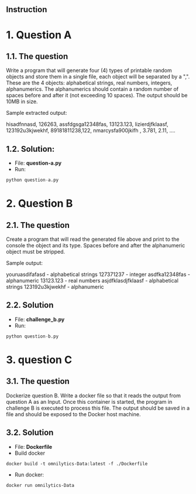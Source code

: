 Instruction
----------------------

# 1. Question A
## 1.1. The question
Write a program that will generate four (4) types of printable random objects and store them in a single file, each object will be separated by a ",".  These are the 4 objects: alphabetical strings, real numbers, integers, alphanumerics. The alphanumerics should contain a random number of spaces before and after it (not exceeding 10 spaces). The output should be 10MB in size.

Sample extracted output:

hisadfnnasd, 126263, assfdgsga12348fas, 13123.123, 
lizierdjfklaasf, 123192u3kjwekhf, 89181811238,122, 
nmarcysfa900jkifh  , 3.781, 2.11, ....

## 1.2. Solution:
- File: __question-a.py__
- Run: 
```Python
python question-a.py
```

# 2. Question B
## 2.1. The question
Create a program that will read the generated file above and print to the console the object and its type. Spaces before and after the alphanumeric object must be stripped.

Sample output:

youruasdifafasd - alphabetical strings
127371237 - integer
asdfka12348fas - alphanumeric
13123.123 - real numbers
asjdfklasdjfklaasf - alphabetical strings
123192u3kjwekhf - alphanumeric

## 2.2. Solution
- File: __challenge_b.py__
- Run: 
```Python
python question-b.py
```

# 3. question C
## 3.1. The question
Dockerize question B. Write a docker file so that it reads the output from question A as an Input. Once this container is started,  the program in challenge B is executed to process this file. The output should be saved in a file and should be exposed to the Docker host machine.

## 3.2. Solution
- File: __Dockerfile__
- Build docker
```dockerfile
docker build -t omnilytics-Data:latest -f ./Dockerfile

```
- Run docker:
```dockerfile
docker run omnilytics-Data
```
